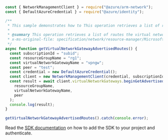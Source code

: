 ```javascript
const { NetworkManagementClient } = require("@azure/arm-network");
const { DefaultAzureCredential } = require("@azure/identity");

/**
 * This sample demonstrates how to This operation retrieves a list of routes the virtual network gateway is advertising to the specified peer.
 *
 * @summary This operation retrieves a list of routes the virtual network gateway is advertising to the specified peer.
 * x-ms-original-file: specification/network/resource-manager/Microsoft.Network/stable/2021-08-01/examples/VirtualNetworkGatewayGetAdvertisedRoutes.json
 */
async function getVirtualNetworkGatewayAdvertisedRoutes() {
  const subscriptionId = "subid";
  const resourceGroupName = "rg1";
  const virtualNetworkGatewayName = "vpngw";
  const peer = "test";
  const credential = new DefaultAzureCredential();
  const client = new NetworkManagementClient(credential, subscriptionId);
  const result = await client.virtualNetworkGateways.beginGetAdvertisedRoutesAndWait(
    resourceGroupName,
    virtualNetworkGatewayName,
    peer
  );
  console.log(result);
}

getVirtualNetworkGatewayAdvertisedRoutes().catch(console.error);
```

Read the [SDK documentation](https://github.com/Azure/azure-sdk-for-js/blob/%40azure%2Farm-network_28.0.0/sdk/network/arm-network/README.md) on how to add the SDK to your project and authenticate.
